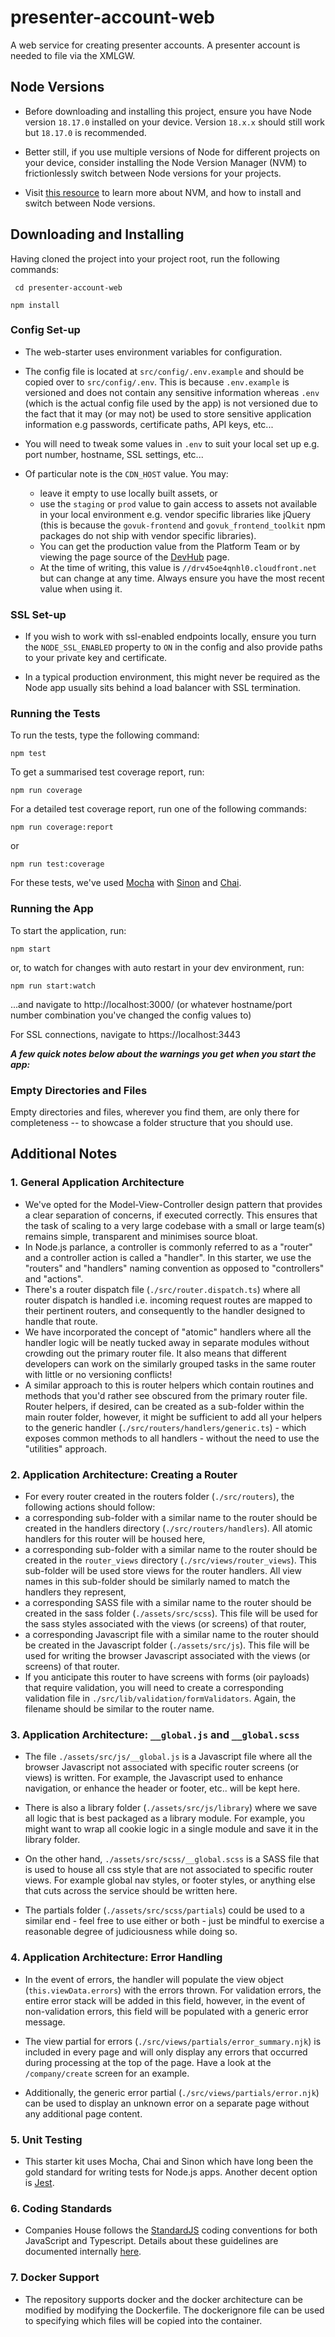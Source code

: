 
# presenter-account-web

A web service for creating presenter accounts. A presenter account is needed to file via the XMLGW.

## Node Versions

- Before downloading and installing this project, ensure you have Node version `18.17.0` installed on your device. Version `18.x.x` should still work but `18.17.0` is recommended.

- Better still, if you use multiple versions of Node for different projects on your device, consider installing the Node Version Manager (NVM) to frictionlessly switch between Node versions for your projects.

- Visit [this resource](https://github.com/nvm-sh/nvm) to learn more about NVM, and how to install and switch between Node versions.

## Downloading and Installing

Having cloned the project into your project root, run the following commands:

``` cd presenter-account-web```

```npm install```

### Config Set-up

- The web-starter uses environment variables for configuration.

- The config file is located at `src/config/.env.example` and should be copied over to `src/config/.env`. This is because `.env.example` is versioned and does not contain any sensitive information whereas `.env` (which is the actual config file used by the app) is not versioned due to the fact that it may (or may not) be used to store sensitive application information e.g passwords, certificate paths, API keys, etc...

- You will need to tweak some values in `.env` to suit your local set up e.g. port number, hostname, SSL settings, etc...

- Of particular note is the `CDN_HOST` value. You may:
  - leave it empty to use locally built assets, or
  - use the `staging` or `prod` value to gain access to assets not available in your local environment e.g. vendor specific libraries like jQuery (this is because the `govuk-frontend` and `govuk_frontend_toolkit` npm packages do not ship with vendor specific libraries).
  - You can get the production value from the Platform Team or by viewing the page source of the [DevHub](https://developer.company-information.service.gov.uk/) page.
  - At the time of writing, this value is `//drv45oe4qnhl0.cloudfront.net` but can change at any time. Always ensure you have the most recent value when using it.

### SSL Set-up

- If you wish to work with ssl-enabled endpoints locally, ensure you turn the `NODE_SSL_ENABLED` property to `ON` in the config and also provide paths to your private key and certificate.

- In a typical production environment, this might never be required as the Node app usually sits behind a load balancer with SSL termination.

### Running the Tests

To run the tests, type the following command:

``` npm test ```

To get a summarised test coverage report, run:

```npm run coverage```

For a detailed test coverage report, run one of the following commands:

```npm run coverage:report```

or

```npm run test:coverage```

For these tests, we've used [Mocha](http://mochajs.org/) with [Sinon](http://sinonjs.org/) and [Chai](http://chaijs.com/).

### Running the App

To start the application, run:

``` npm start ```

or, to watch for changes with auto restart in your dev environment, run:

``` npm run start:watch ```

...and navigate to http://localhost:3000/ (or whatever hostname/port number combination you've changed the config values to)

For SSL connections, navigate to https://localhost:3443

_**A few quick notes below about the warnings you get when you start the app:**_

### Empty Directories and Files

Empty directories and files, wherever you find them, are only there for completeness -- to showcase a folder structure that you should use.

## Additional Notes

### 1. General Application Architecture

- We've opted for the Model-View-Controller design pattern that provides a clear separation of concerns, if executed correctly. This ensures that the task of scaling to a very large codebase with a small or large team(s) remains simple, transparent and minimises source bloat.
- In Node.js parlance, a controller is commonly referred to as a "router" and a controller action is called a "handler". In this starter, we use the "routers" and "handlers" naming convention as opposed to "controllers" and "actions".
- There's a router dispatch file (`./src/router.dispatch.ts`) where all router dispatch is handled i.e. incoming request routes are mapped to their pertinent routers, and consequently to the handler designed to handle that route.
- We have incorporated the concept of "atomic" handlers where all the handler logic will be neatly tucked away in separate modules without crowding out the primary router file. It also means that different developers can work on the similarly grouped tasks in the same router with little or no versioning conflicts!
- A similar approach to this is router helpers which contain routines and methods that you'd rather see obscured from the primary router file. Router helpers, if desired, can be created as a sub-folder within the main router folder, however, it might be sufficient to add all your helpers to the generic handler (`./src/routers/handlers/generic.ts`) - which exposes common methods to all handlers - without the need to use the "utilities" approach.

### 2. Application Architecture: Creating a Router

- For every router created in the routers folder (`./src/routers`), the following actions should follow:
- a corresponding sub-folder with a similar name to the router should be created in the handlers directory (`./src/routers/handlers`). All atomic handlers for this router will be housed here,
- a corresponding sub-folder with a similar name to the router should be created in the `router_views` directory (`./src/views/router_views`). This sub-folder will be used store views for the router handlers. All view names in this sub-folder should be similarly named to match the handlers they represent,
- a corresponding SASS file with a similar name to the router should be created in the sass folder (`./assets/src/scss`). This file will be used for the sass styles associated with the views (or screens) of that router,
- a corresponding Javascript file with a similar name to the router should be created in the Javascript folder (`./assets/src/js`). This file will be used for writing the browser Javascript associated with the views (or screens) of that router.
- If you anticipate this router to have screens with forms (oir payloads) that require validation, you will need to create a corresponding validation file in `./src/lib/validation/formValidators`. Again, the filename should be similar to the router name.

### 3. Application Architecture: `__global.js` and `__global.scss`

- The file `./assets/src/js/__global.js` is a Javascript file where all the browser Javascript not associated with specific router screens (or views) is written. For example, the Javascript used to enhance navigation, or enhance the header or footer, etc.. will be kept here.

- There is also a library folder (`./assets/src/js/library`) where we save all logic that is best packaged as a library module. For example, you might want to wrap all cookie logic in a single module and save it in the library folder.

- On the other hand, `./assets/src/scss/__global.scss` is a SASS file that is used to house all css style that are not associated to specific router views. For example global nav styles, or footer styles, or anything else that cuts across the service should be written here.

- The partials folder (`./assets/src/scss/partials`) could be used to a similar end - feel free to use either or both - just be mindful to exercise a reasonable degree of judiciousness while doing so.

### 4. Application Architecture: Error Handling

- In the event of errors, the handler will populate the view object (`this.viewData.errors`) with the errors thrown. For validation errors, the entire error stack will be added in this field, however, in the event of non-validation errors, this field will be populated with a generic error message.

- The view partial for errors (`./src/views/partials/error_summary.njk`) is included in every page and will only display any errors that occurred during processing at the top of the page. Have a look at the `/company/create` screen for an example.

- Additionally, the generic error partial (`./src/views/partials/error.njk`) can be used to display an unknown error on a separate page without any additional page content.

### 5. Unit Testing

- This starter kit uses Mocha, Chai and Sinon which have long been the gold standard for writing tests for Node.js apps. Another decent option is [Jest](https://jestjs.io).

### 6. Coding Standards

- Companies House follows the [StandardJS](https://standardjs.com/) coding conventions for both JavaScript and Typescript. Details about these guidelines are documented internally [here](https://github.com/companieshouse/styleguides/blob/main/javascript_node.md).
  
### 7. Docker Support

- The repository supports docker and the docker architecture can be modified by modifying the Dockerfile. The dockerignore file can be used to specifying which files will be copied into the container. 